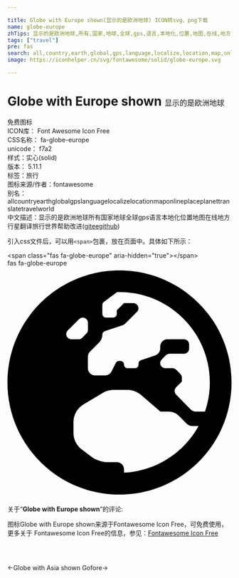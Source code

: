 ```yaml
---

title: Globe with Europe shown(显示的是欧洲地球) ICON转svg、png下载
name: globe-europe
zhTips: 显示的是欧洲地球,所有,国家,地球,全球,gps,语言,本地化,位置,地图,在线,地方,行星,翻译,旅行,世界
tags: ["travel"]
pre: fas
search: all,country,earth,global,gps,language,localize,location,map,online,place,planet,translate,travel,world
image: https://iconhelper.cn/svg/fontawesome/solid/globe-europe.svg

---
```


# Globe with Europe shown  <small style="font-size: 60%;font-weight: 100">显示的是欧洲地球</small>


<div class="detail-page">
<p>
<span><span class="badge-success badge">免费图标</span> </span>
<br/>
<span>
ICON库：
<span class="badge-secondary badge">Font Awesome Icon Free</span> 
</span>
<br/>
<span>
CSS名称：
<span class="badge-secondary badge">fa-globe-europe</span> 
</span>
<br/>
<span>
unicode：
<span class="badge-secondary badge">f7a2</span> 
<copy-btn content='f7a2' btn-title=""></copy-btn>
<copy-btn :content='String.fromCodePoint(parseInt("f7a2", 16))' btn-title="复制U"></copy-btn>
</span><br/><span>样式：<span class="badge-light badge">实心(solid)</span></span>
<br/>
<span>
版本：
<span class="badge-secondary badge">5.11.1</span> 
</span><br/><span>标签：<span class="badge-light badge"><router-link to="/tags/travel.html">旅行</router-link></span></span>
<br/>
<span>图标来源/作者：<span class="badge-light badge">fontawesome</span></span> 
<br/>
<span>别名：<span class="badge-light badge">all</span><span class="badge-light badge">country</span><span class="badge-light badge">earth</span><span class="badge-light badge">global</span><span class="badge-light badge">gps</span><span class="badge-light badge">language</span><span class="badge-light badge">localize</span><span class="badge-light badge">location</span><span class="badge-light badge">map</span><span class="badge-light badge">online</span><span class="badge-light badge">place</span><span class="badge-light badge">planet</span><span class="badge-light badge">translate</span><span class="badge-light badge">travel</span><span class="badge-light badge">world</span></span><br/><span class="zh-detail">中文描述：<span class="badge-primary badge">显示的是欧洲地球</span><span class="badge-primary badge">所有</span><span class="badge-primary badge">国家</span><span class="badge-primary badge">地球</span><span class="badge-primary badge">全球</span><span class="badge-primary badge">gps</span><span class="badge-primary badge">语言</span><span class="badge-primary badge">本地化</span><span class="badge-primary badge">位置</span><span class="badge-primary badge">地图</span><span class="badge-primary badge">在线</span><span class="badge-primary badge">地方</span><span class="badge-primary badge">行星</span><span class="badge-primary badge">翻译</span><span class="badge-primary badge">旅行</span><span class="badge-primary badge">世界</span><span class="help-link"><span>帮助改进</span>(<a href="https://gitee.com/liuwave/icon-helper/edit/master/json/fontawesome/solid/globe-europe.json" target="_blank" rel="noopener noreferrer">gitee</a><a href="https://github.com/liuwave/icon-helper/edit/master/json/fontawesome/solid/globe-europe.json" target="_blank" rel="noopener noreferrer">github</a></span>)</span><br/>
</p>
</div>
<div class="alert alert-dark">
  <i class="fas fa-globe-europe fa-xs"></i>
  <i class="fas fa-globe-europe fa-sm"></i>
  <i class="fas fa-globe-europe fa-lg"></i>
  <i class="fas fa-globe-europe fa-2x"></i>
  <i class="fas fa-globe-europe fa-3x"></i>
  <i class="fas fa-globe-europe fa-5x"></i>
  <i class="fas fa-globe-europe fa-7x"></i>
</div>
<div>
  <p>引入css文件后，可以用<code>&lt;span&gt;</code>包裹，放在页面中。具体如下所示：    
  </p>
  <div class="alert alert-primary" style="font-size: 14px">
    &lt;span class="fas fa-globe-europe" aria-hidden="true"&gt;&lt;/span&gt;
    <copy-btn content='<span class="fas fa-globe-europe" aria-hidden="true"></span>'></copy-btn>
  </div>
  <div class="alert alert-secondary">
    <i class="fas fa-globe-europe"
    style="font-size: 24px"
    aria-hidden="true"></i> fas fa-globe-europe
    <copy-btn content="fas fa-globe-europe" btn-title="复制图标名称"></copy-btn>
  </div>
</div>
<div id="svg" class="svg-wrap">
<svg xmlns="http://www.w3.org/2000/svg" viewBox="0 0 496 512"><path d="M248 8C111 8 0 119 0 256s111 248 248 248 248-111 248-248S385 8 248 8zm200 248c0 22.5-3.9 44.2-10.8 64.4h-20.3c-4.3 0-8.4-1.7-11.4-4.8l-32-32.6c-4.5-4.6-4.5-12.1.1-16.7l12.5-12.5v-8.7c0-3-1.2-5.9-3.3-8l-9.4-9.4c-2.1-2.1-5-3.3-8-3.3h-16c-6.2 0-11.3-5.1-11.3-11.3 0-3 1.2-5.9 3.3-8l9.4-9.4c2.1-2.1 5-3.3 8-3.3h32c6.2 0 11.3-5.1 11.3-11.3v-9.4c0-6.2-5.1-11.3-11.3-11.3h-36.7c-8.8 0-16 7.2-16 16v4.5c0 6.9-4.4 13-10.9 15.2l-31.6 10.5c-3.3 1.1-5.5 4.1-5.5 7.6v2.2c0 4.4-3.6 8-8 8h-16c-4.4 0-8-3.6-8-8s-3.6-8-8-8H247c-3 0-5.8 1.7-7.2 4.4l-9.4 18.7c-2.7 5.4-8.2 8.8-14.3 8.8H194c-8.8 0-16-7.2-16-16V199c0-4.2 1.7-8.3 4.7-11.3l20.1-20.1c4.6-4.6 7.2-10.9 7.2-17.5 0-3.4 2.2-6.5 5.5-7.6l40-13.3c1.7-.6 3.2-1.5 4.4-2.7l26.8-26.8c2.1-2.1 3.3-5 3.3-8 0-6.2-5.1-11.3-11.3-11.3H258l-16 16v8c0 4.4-3.6 8-8 8h-16c-4.4 0-8-3.6-8-8v-20c0-2.5 1.2-4.9 3.2-6.4l28.9-21.7c1.9-.1 3.8-.3 5.7-.3C358.3 56 448 145.7 448 256zM130.1 149.1c0-3 1.2-5.9 3.3-8l25.4-25.4c2.1-2.1 5-3.3 8-3.3 6.2 0 11.3 5.1 11.3 11.3v16c0 3-1.2 5.9-3.3 8l-9.4 9.4c-2.1 2.1-5 3.3-8 3.3h-16c-6.2 0-11.3-5.1-11.3-11.3zm128 306.4v-7.1c0-8.8-7.2-16-16-16h-20.2c-10.8 0-26.7-5.3-35.4-11.8l-22.2-16.7c-11.5-8.6-18.2-22.1-18.2-36.4v-23.9c0-16 8.4-30.8 22.1-39l42.9-25.7c7.1-4.2 15.2-6.5 23.4-6.5h31.2c10.9 0 21.4 3.9 29.6 10.9l43.2 37.1h18.3c8.5 0 16.6 3.4 22.6 9.4l17.3 17.3c3.4 3.4 8.1 5.3 12.9 5.3H423c-32.4 58.9-93.8 99.5-164.9 103.1z"/></svg>
</div>
<detail full-name='fa-globe-europe'></detail>
<div class="icon-detail__container">
<p>关于“<b>Globe with Europe shown</b>”的评论:</p>
</div>
<Vssue title="关于“Globe with Europe shown”的评论" />    
<div><p>图标Globe with Europe shown来源于Fontawesome Icon Free，可免费使用，更多关于  Fontawesome Icon Free的信息，参见：<a target="_blank" href="https://iconhelper.cn/fontawesome.html">Fontawesome Icon Free</a>
</p></div>

<div style="padding:2rem 0 " class="page-nav"><p class="inner"><span class="prev">←<router-link to="/icon/solid/globe-asia.html">Globe with Asia shown</router-link></span> <span class="next"><router-link to="/icon/brands/gofore.html">Gofore</router-link>→</span></p></div>
